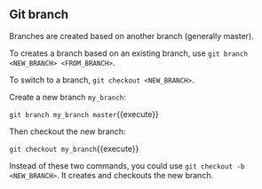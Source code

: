 ## Git branch

Branches are created based on another branch (generally master). 

To creates a branch based on an existing branch, use `git branch <NEW_BRANCH> <FROM_BRANCH>`.

To switch to a branch, `git checkout <NEW_BRANCH>`.

Create a new branch `my_branch`:

`git branch my_branch master`{{execute}}

Then checkout the new branch:

`git checkout my_branch`{{execute}}

Instead of these two commands, you could use `git checkout -b <NEW_BRANCH>`. It creates and checkouts the new branch.
